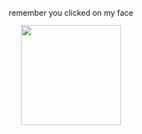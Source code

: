 <p align="center">
 remember you clicked on my face
<br>
 <p align="center">
<img wdth="320" height="180" 
 src="https://i.imgur.com/WCx3SZb.jpeg">
 </p>
